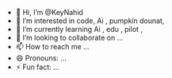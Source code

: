 - 👋 Hi, I’m @KeyNahid
- 👀 I’m interested in code, Ai , pumpkin dounat, 
- 🌱 I’m currently learning Ai , edu , pilot , 
- 💞️ I’m looking to collaborate on ...
- 📫 How to reach me ...
- 😄 Pronouns: ...
- ⚡ Fun fact: ...

<!---
KeyNahid/KeyNahid is a ✨ special ✨ repository because its `README.md` (this file) appears on your GitHub profile.
You can click the Preview link to take a look at your changes.
--->
